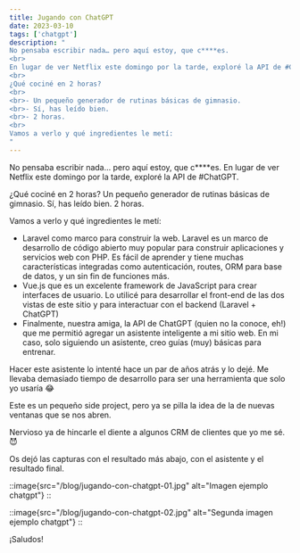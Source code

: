 ```yaml
---
title: Jugando con ChatGPT
date: 2023-03-10
tags: ['chatgpt']
description: "
No pensaba escribir nada… pero aquí estoy, que c****es.
<br>
En lugar de ver Netflix este domingo por la tarde, exploré la API de #ChatGPT.
<br>
¿Qué cociné en 2 horas?
<br>
<br>- Un pequeño generador de rutinas básicas de gimnasio.
<br>- Sí, has leído bien.
<br>- 2 horas.
<br>
Vamos a verlo y qué ingredientes le metí:
"
---
```


No pensaba escribir nada… pero aquí estoy, que c\*\*\*\*es.
En lugar de ver Netflix este domingo por la tarde, exploré la API de #ChatGPT.

¿Qué cociné en 2 horas?
Un pequeño generador de rutinas básicas de gimnasio.
Sí, has leído bien.
2 horas.

Vamos a verlo y qué ingredientes le metí:

- Laravel como marco para construir la web. Laravel es un marco de desarrollo de código abierto muy popular para construir aplicaciones y servicios web con PHP. Es fácil de aprender y tiene muchas características integradas como autenticación, routes, ORM para base de datos, y un sin fin de funciones más.
- Vue.js que es un excelente framework de JavaScript para crear interfaces de usuario. Lo utilicé para desarrollar el front-end de las dos vistas de este sitio y para interactuar con el backend (Laravel + ChatGPT)
- Finalmente, nuestra amiga, la API de ChatGPT (quien no la conoce, eh!) que me permitió agregar un asistente inteligente a mi sitio web. En mi caso, solo siguiendo un asistente, creo guías (muy) básicas para entrenar.

Hacer este asistente lo intenté hace un par de años atrás y lo dejé. Me llevaba demasiado tiempo de desarrollo para ser una herramienta que solo yo usaría 😂

Este es un pequeño side project, pero ya se pilla la idea de la de nuevas ventanas que se nos abren.

Nervioso ya de hincarle el diente a algunos CRM de clientes que yo me sé. 😈

Os dejó las capturas con el resultado más abajo, con el asistente y el resultado final.

::image{src="/blog/jugando-con-chatgpt-01.jpg" alt="Imagen ejemplo chatgpt"}
::

::image{src="/blog/jugando-con-chatgpt-02.jpg" alt="Segunda imagen ejemplo chatgpt"}
::

¡Saludos!
